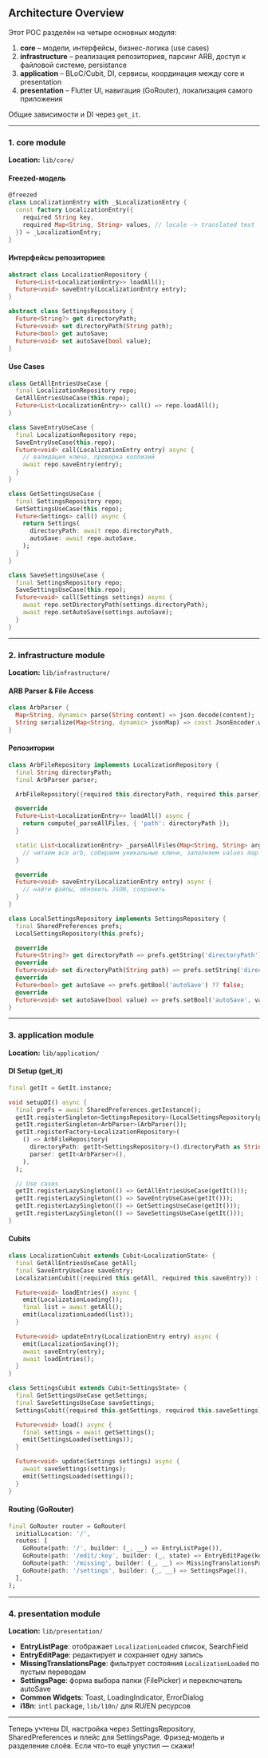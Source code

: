 ## Architecture Overview

Этот POC разделён на четыре основных модуля:

1. **core** – модели, интерфейсы, бизнес-логика (use cases)
2. **infrastructure** – реализация репозиториев, парсинг ARB, доступ к файловой системе, persistance
3. **application** – BLoC/Cubit, DI, сервисы, координация между core и presentation
4. **presentation** – Flutter UI, навигация (GoRouter), локализация самого приложения

Общие зависимости и DI через `get_it`.

---

### 1. core module

**Location:** `lib/core/`

#### Freezed-модель

```dart
@freezed
class LocalizationEntry with _$LocalizationEntry {
  const factory LocalizationEntry({
    required String key,
    required Map<String, String> values, // locale -> translated text
  }) = _LocalizationEntry;
}
```

#### Интерфейсы репозиториев

```dart
abstract class LocalizationRepository {
  Future<List<LocalizationEntry>> loadAll();
  Future<void> saveEntry(LocalizationEntry entry);
}

abstract class SettingsRepository {
  Future<String?> get directoryPath;
  Future<void> set directoryPath(String path);
  Future<bool> get autoSave;
  Future<void> set autoSave(bool value);
}
```

#### Use Cases

```dart
class GetAllEntriesUseCase {
  final LocalizationRepository repo;
  GetAllEntriesUseCase(this.repo);
  Future<List<LocalizationEntry>> call() => repo.loadAll();
}

class SaveEntryUseCase {
  final LocalizationRepository repo;
  SaveEntryUseCase(this.repo);
  Future<void> call(LocalizationEntry entry) async {
    // валидация ключа, проверка коллизий
    await repo.saveEntry(entry);
  }
}

class GetSettingsUseCase {
  final SettingsRepository repo;
  GetSettingsUseCase(this.repo);
  Future<Settings> call() async {
    return Settings(
      directoryPath: await repo.directoryPath,
      autoSave: await repo.autoSave,
    );
  }
}

class SaveSettingsUseCase {
  final SettingsRepository repo;
  SaveSettingsUseCase(this.repo);
  Future<void> call(Settings settings) async {
    await repo.setDirectoryPath(settings.directoryPath);
    await repo.setAutoSave(settings.autoSave);
  }
}
```

---

### 2. infrastructure module

**Location:** `lib/infrastructure/`

#### ARB Parser & File Access

```dart
class ArbParser {
  Map<String, dynamic> parse(String content) => json.decode(content);
  String serialize(Map<String, dynamic> jsonMap) => const JsonEncoder.withIndent('  ').convert(jsonMap);
}
```

#### Репозитории

```dart
class ArbFileRepository implements LocalizationRepository {
  final String directoryPath;
  final ArbParser parser;

  ArbFileRepository({required this.directoryPath, required this.parser});

  @override
  Future<List<LocalizationEntry>> loadAll() async {
    return compute(_parseAllFiles, { 'path': directoryPath });
  }

  static List<LocalizationEntry> _parseAllFiles(Map<String, String> args) {
    // читаем все arb, собираем уникальные ключи, заполняем values map
  }

  @override
  Future<void> saveEntry(LocalizationEntry entry) async {
    // найти файлы, обновить JSON, сохранить
  }
}

class LocalSettingsRepository implements SettingsRepository {
  final SharedPreferences prefs;
  LocalSettingsRepository(this.prefs);

  @override
  Future<String?> get directoryPath => prefs.getString('directoryPath');
  @override
  Future<void> set directoryPath(String path) => prefs.setString('directoryPath', path);
  @override
  Future<bool> get autoSave => prefs.getBool('autoSave') ?? false;
  @override
  Future<void> set autoSave(bool value) => prefs.setBool('autoSave', value);
}
```

---

### 3. application module

**Location:** `lib/application/`

#### DI Setup (get\_it)

```dart
final getIt = GetIt.instance;

void setupDI() async {
  final prefs = await SharedPreferences.getInstance();
  getIt.registerSingleton<SettingsRepository>(LocalSettingsRepository(prefs));
  getIt.registerSingleton<ArbParser>(ArbParser());
  getIt.registerFactory<LocalizationRepository>(
    () => ArbFileRepository(
      directoryPath: getIt<SettingsRepository>().directoryPath as String,
      parser: getIt<ArbParser>(),
    ),
  );

  // Use cases
  getIt.registerLazySingleton(() => GetAllEntriesUseCase(getIt()));
  getIt.registerLazySingleton(() => SaveEntryUseCase(getIt()));
  getIt.registerLazySingleton(() => GetSettingsUseCase(getIt()));
  getIt.registerLazySingleton(() => SaveSettingsUseCase(getIt()));
}
```

#### Cubits

```dart
class LocalizationCubit extends Cubit<LocalizationState> {
  final GetAllEntriesUseCase getAll;
  final SaveEntryUseCase saveEntry;
  LocalizationCubit({required this.getAll, required this.saveEntry}) : super(LocalizationInitial());

  Future<void> loadEntries() async {
    emit(LocalizationLoading());
    final list = await getAll();
    emit(LocalizationLoaded(list));
  }

  Future<void> updateEntry(LocalizationEntry entry) async {
    emit(LocalizationSaving());
    await saveEntry(entry);
    await loadEntries();
  }
}

class SettingsCubit extends Cubit<SettingsState> {
  final GetSettingsUseCase getSettings;
  final SaveSettingsUseCase saveSettings;
  SettingsCubit({required this.getSettings, required this.saveSettings}) : super(SettingsInitial());

  Future<void> load() async {
    final settings = await getSettings();
    emit(SettingsLoaded(settings));
  }

  Future<void> update(Settings settings) async {
    await saveSettings(settings);
    emit(SettingsLoaded(settings));
  }
}
```

#### Routing (GoRouter)

```dart
final GoRouter router = GoRouter(
  initialLocation: '/',
  routes: [
    GoRoute(path: '/', builder: (_, __) => EntryListPage()),
    GoRoute(path: '/edit/:key', builder: (_, state) => EntryEditPage(key: state.params['key']!)),
    GoRoute(path: '/missing', builder: (_, __) => MissingTranslationsPage()),
    GoRoute(path: '/settings', builder: (_, __) => SettingsPage()),
  ],
);
```

---

### 4. presentation module

**Location:** `lib/presentation/`

* **EntryListPage**: отображает `LocalizationLoaded` список, SearchField
* **EntryEditPage**: редактирует и сохраняет одну запись
* **MissingTranslationsPage**: фильтрует состояния `LocalizationLoaded` по пустым переводам
* **SettingsPage**: форма выбора папки (FilePicker) и переключатель autoSave
* **Common Widgets**: Toast, LoadingIndicator, ErrorDialog
* **i18n**: `intl` package, `lib/l10n/` для RU/EN ресурсов

---

Теперь учтены DI, настройка через SettingsRepository, SharedPreferences и плейс для SettingsPage. Фризед-модель и разделение слоёв. Если что-то ещё упустил — скажи!

